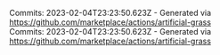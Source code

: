 Commits: 2023-02-04T23:23:50.623Z - Generated via https://github.com/marketplace/actions/artificial-grass
<br>
Commits: 2023-02-04T23:23:50.623Z - Generated via https://github.com/marketplace/actions/artificial-grass
<br>

